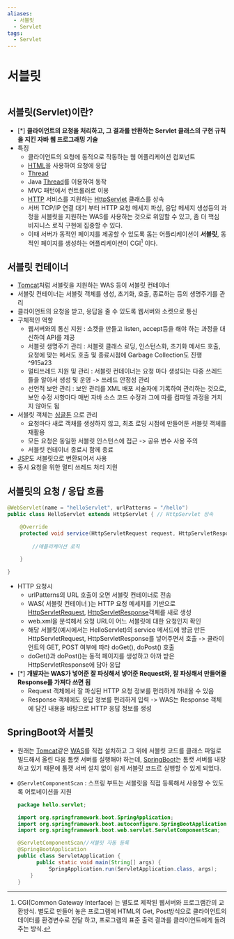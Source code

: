 ```yaml
---
aliases:
  - 서블릿
  - Servlet
tags:
  - Servlet
---
```

# 서블릿

```table-of-contents
```

## 서블릿(Servlet)이란?

- [*] **클라이언트의 요청을 처리하고, 그 결과를 반환하는 Servlet 클래스의 구현 규칙을 지킨 자바 웹 프로그래밍 기술**
- 특징
	- 클라이언트의 요청에 동적으로 작동하는 웹 어플리케이션 컴포넌트
	- [HTML](../../미완성%20문서/HTML.md)을 사용하여 요청에 응답
	- [Thread](../Thread.md)
	- Java [Thread](../Thread.md)를 이용하여 동작
	- MVC 패턴에서 컨트롤러로 이용
	- [HTTP](HTTP.md) 서비스를 지원하는 [HttpServlet](../../Spring/Spring%20MVC/HttpServlet.md) 클래스를 상속
	- 서버 TCP/IP 연결 대기 부터 HTTP 요청 메세지 파싱, 응답 메세지 생성등의 과정을 서블릿을 지원하는 WAS를 사용하는 것으로 위임할 수 있고, 좀 더 핵심 비지니스 로직 구현에 집중할 수 있다.
	- 이때 서버가 동적인 페이지를 제공할 수 있도록 돕는 어플리케이션이 **서블릿**, 동적인 페이지를 생성하는 어플리케이션이 CGI[^1] 이다.

## 서블릿 컨테이너

- [Tomcat](../../미완성%20문서/Tomcat.md)처럼 서블릿을 지원하는 WAS 등이 서블릿 컨테이너
- 서블릿 컨테이너는 서블릿 객체를 생성, 초기화, 호출, 종료하는 등의 생명주기를 관리
- 클라이언트의 요청을 받고, 응답을 줄 수 있도록 웹서버와 소켓으로 통신
- 구체적인 역할
	- 웹서버와의 통신 지원 : 소켓을 만들고 listen, accept등을 해야 하는 과정을 대신하여 API를 제공
	- 서블릿 생명주기 관리 : 서블릿 클래스 로딩, 인스턴스화, 초기화 메서드 호출, 요청에 맞는 메서도 호출 및 종료시점에 Garbage Collection도 진행 ^915a23
	- 멀티쓰레드 지원 및 관리 : 서블릿 컨테이너는 요청 마다 생성되는 다중 쓰레드들을 알아서 생성 및 운영 -> 쓰레드 안정성 관리
	- 선언적 보안 관리 : 보안 관리를 XML 배포 서술자에 기록하여 관리하는 것으로, 보안 수정 사항마다 매번 자바 소스 코드 수정과 그에 따를 컴파일 과정을 거치지 않아도 됨
- 서블릿 객체는 [싱글톤](../디자인%20패턴/싱글톤%20패턴.md) 으로 관리
	- 요청마다 새로 객채를 생성하지 않고, 최초 로딩 시점에 만들어둔 서블릿 객체를 재활용
	- 모든 요청은 동일한 서블릿 인스턴스에 접근 -> 공유 변수 사용 주의
	- 서블릿 컨테이너 종료시 함께 종료
- [JSP](JSP.md)도 서블릿으로 변환되어서 사용
- 동시 요청을 위한 멀티 쓰레드 처리 지원

## 서블릿의 요청 / 응답 흐름

```java
@WebServlet(name = "helloServlet", urlPatterns = "/hello")
public class HelloServlet extends HttpServlet { // HttpServlet 상속

	@Override
	protected void service(HttpServletRequest request, HttpServletResponse response) throws ServletException, IOException {
	
		//애플리케이션 로직
	
	}

}
```

- HTTP 요청시
	- urlPatterns의 URL 호출이 오면 서블릿 컨테이너로 전송
	- WAS( 서블릿 컨테이너 )는 HTTP 요청 메세지를 기반으로 [HttpServletRequest](../../Spring/Spring%20MVC/HttpServletRequest.md), [HttpServletResponse](../../Spring/Spring%20MVC/HttpServletResponse.md)객체를 새로 생성
	- web.xml을 분석해서 요청 URL이 어느 서블릿에 대한 요청인지 확인
	- 해당 서블릿(예시에서는 HelloServlet)의 service 메서드에 방금 만든 HttpServletRequest,  HttpServletResponse를 넣어주면서 호출 -> 클라이언트의 GET, POST 여부에 따라 doGet(), doPost() 호출
	- doGet()과 doPost()는 동적 페이지를 생성하고 아까 받은 HttpServletResponse에 담아 응답
- [*] **개발자는 WAS가 넣어준 잘 파싱해서 넣어준 Request와, 잘 파싱해서 만들어줄 Response를 가져다 쓰면 됨**
	- Request 객체에서 잘 파싱된 HTTP 요청 정보를 편리하게 꺼내올 수 있음
	- Response 객체에도 응답 정보를 편리하게 입력 -> WAS는 Response 객체에 담긴 내용을 바탕으로 HTTP 응답 정보를 생성


[^1]: CGI(Common Gateway Interface) 는 별도로 제작된 웹서버와 프로그램간의 교환방식. 별도로 만들어 놓은 프로그램에 HTML의 Get, Post방식으로 클라이언트의 데이터를 환경변수로 전달 하고, 프로그램의 표준 출력 결과를 클라이언트에게 돌려주는 방식.




## SpringBoot와 서블릿

- 원래는 [Tomcat](../../미완성%20문서/Tomcat.md)같은 [WAS](Web%20Application%20Server.md)를 직접 설치하고 그 위에 서블릿 코드를 클래스 파일로 빌드해서 올린 다음 톰캣 서버를 실행해야 하는데, [SpringBoot](../../미완성%20문서/SpringBoot.md)는 톰캣 서버를 내장하고 있기 때문에 톰캣 서버 설치 없이 쉽게 서블릿 코드르 실행할 수 있게 되었다.

- `@ServletComponentScan` : 스프링 부트는 서블릿을 직접 등록해서 사용할 수 있도록 어토네이션을 지원
	```java
	package hello.servlet;
    
	import org.springframework.boot.SpringApplication;
	import org.springframework.boot.autoconfigure.SpringBootApplication;
	import org.springframework.boot.web.servlet.ServletComponentScan;
    
    @ServletComponentScan//서블릿 자동 등록 
    @SpringBootApplication  
    public class ServletApplication {
          public static void main(String[] args) {
              SpringApplication.run(ServletApplication.class, args);
        }
    }
	```
 